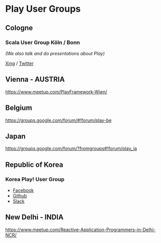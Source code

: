 <!--- Copyright (C) from 2022 The Play Framework Contributors <https://github.com/playframework>, 2011-2021 Lightbend Inc. <https://www.lightbend.com> -->

# Play User Groups

## Cologne

### Scala User Group Köln / Bonn

*(We also talk and do presentations about Play)*

[Xing](https://www.xing.com/communities/groups/scala-user-group-koeln-bonn-1035441) / [Twitter](https://twitter.com/scalacgn)

## Vienna - AUSTRIA

<https://www.meetup.com/PlayFramework-Wien/>

## Belgium

<https://groups.google.com/forum/#!forum/play-be>

## Japan

<https://groups.google.com/forum/?fromgroups#!forum/play_ja>

## Republic of Korea

### Korea Play! User Group

* [Facebook](https://www.facebook.com/groups/playuser)
* [Github](https://github.com/kpug)
* [Slack](https://kpug.slack.com)

## New Delhi - INDIA

<https://www.meetup.com/Reactive-Application-Programmers-in-Delhi-NCR/>
